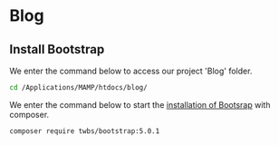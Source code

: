 # Blog
## Install Bootstrap
We enter the command below to access our project 'Blog' folder.
```bash
cd /Applications/MAMP/htdocs/blog/
```
We enter the command below to start the [installation of Bootsrap](https://getbootstrap.com/docs/5.0/getting-started/download/) with composer.
```bash
composer require twbs/bootstrap:5.0.1
```
